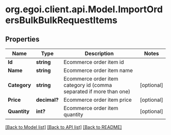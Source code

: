 # org.egoi.client.api.Model.ImportOrdersBulkBulkRequestItems
## Properties

Name | Type | Description | Notes
------------ | ------------- | ------------- | -------------
**Id** | **string** | Ecommerce order item id | 
**Name** | **string** | Ecommerce order item name | 
**Category** | **string** | Ecommerce order item category id (comma separated if more than one) | [optional] 
**Price** | **decimal?** | Ecommerce order item price | [optional] 
**Quantity** | **int?** | Ecommerce order item quantity | [optional] 

[[Back to Model list]](../README.md#documentation-for-models) [[Back to API list]](../README.md#documentation-for-api-endpoints) [[Back to README]](../README.md)

